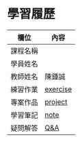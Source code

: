 # 學習履歷

欄位       |  內容
----------|----------------------------
課程名稱   | 
學員姓名   | 
教師姓名   | 陳鍾誠
練習作業   | [exercise](exercise)
專案作品   | [project](project)
學習筆記   | [note](note)
疑問解答   | [Q&A](QA)
